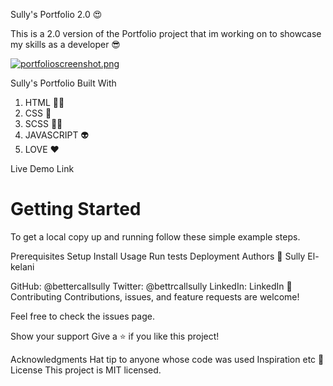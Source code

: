 Sully's Portfolio 2.0 😍

This is a 2.0 version of the Portfolio project that im working on to showcase my skills as a developer 😎 

[![portfolioscreenshot.png](https://i.postimg.cc/0ywxXJHk/portfolioscreenshot.png)](https://postimg.cc/WdTQhtvC)

Sully's Portfolio
Built With
1. HTML :astronaut:
2. CSS :apple:
3. SCSS :artist:
4. JAVASCRIPT :alien:
5. LOVE ❤️ 

Live Demo Link

Getting Started
=======

To get a local copy up and running follow these simple example steps.

Prerequisites
Setup
Install
Usage
Run tests
Deployment
Authors
👤 Sully El-kelani

GitHub: @bettercallsully
Twitter: @bettrcallsully
LinkedIn: LinkedIn
🤝 Contributing
Contributions, issues, and feature requests are welcome!

Feel free to check the issues page.

Show your support
Give a ⭐️ if you like this project!

Acknowledgments
Hat tip to anyone whose code was used
Inspiration
etc
📝 License
This project is MIT licensed.
